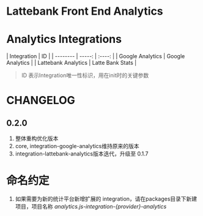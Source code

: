 # Lattebank Front End Analytics

Analytics Integrations
==
| Integration | ID |
| --------   | -----:   | :----: |
| Google Analytics | Google Analytics |
| Lattebank Analytics | Latte Bank Stats | 
> ID 表示Integration唯一性标识，用在init时的关键参数

CHANGELOG
==
0.2.0
--
1. 整体重构优化版本
2. core, integration-google-analytics维持原来的版本
3. integration-lattebank-analytics版本迭代，升级至 0.1.7

命名约定
==
1. 如果需要为新的统计平台新增扩展的 integration，请在packages目录下新建项目，项目名称 *analytics.js-integration-{provider}-analytics*